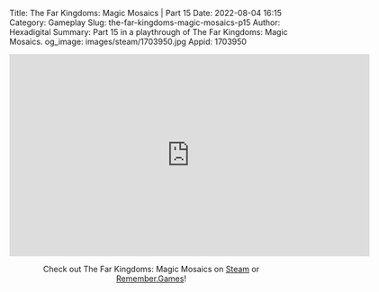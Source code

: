 Title: The Far Kingdoms: Magic Mosaics | Part 15
Date: 2022-08-04 16:15
Category: Gameplay
Slug: the-far-kingdoms-magic-mosaics-p15
Author: Hexadigital
Summary: Part 15 in a playthrough of The Far Kingdoms: Magic Mosaics.
og_image: images/steam/1703950.jpg
Appid: 1703950

<center><iframe src="https://www.youtube.com/embed/qmZyab2w6yo?feature=oembed" allow="accelerometer; autoplay; encrypted-media; gyroscope; picture-in-picture" width="640" height="360" frameborder="0"></iframe>

Check out The Far Kingdoms: Magic Mosaics on [Steam](https://store.steampowered.com/app/1703950/?curator_clanid=34633900) or [Remember.Games](https://remember.games/game/1211/)!</center>

